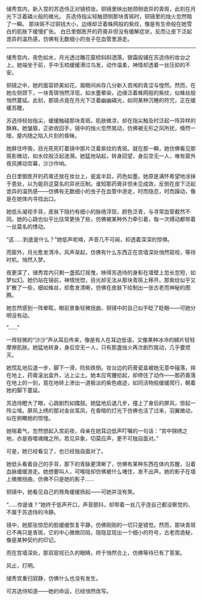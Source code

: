 

储秀宫内，新入宫的苏选侍正对镜梳妆。铜镜里映出她颈侧诡异的青斑，此刻在月光下泛着磷火般的微光。
苏选侍指尖轻触颈侧那块青斑时，铜镜里的烛火忽然暗了一瞬。
那块斑不过铜钱大小，边缘却泛着蛛网般的紫纹，像是有生命般在她雪白的肌肤下缓慢扩张。
白日里御医开的药膏非但没有缓解症状，反而让皮下泛起诡异的温热感，仿佛有无数细小的虫子在血管里游走。


----


储秀宫内，夜色如水，月光透过雕花窗棂斜斜洒落，银霜般铺在苏选侍的妆台之上。她端坐于前，手中玉梳缓缓滑过乌发，动作温柔，神情却透着一丝压抑的不安。

铜镜之中，她的面容娇美如花，眉眼间尚存几分新入宫闱的青涩与惶然。然而，在她左侧颈下，一块青斑悄然浮现，如水墨晕染，边缘泛着蛛网般的紫纹，似蛛丝般悄然蔓延。此刻，那斑点竟在月光下泛着幽幽磷光，如同某种沉睡的符咒，正在缓缓苏醒。

苏选侍轻抬指尖，缓缓触碰那块青斑。肌肤微凉，却在指尖触及时泛起一阵异样的酥麻。她皱眉，正欲收回手，镜中的烛火忽然晃动，仿佛被无形之风所扰，倏然一暗，屋内随之陷入片刻的昏昧。

她屏住呼吸，目光死死盯着镜中那片泛着紫纹的青斑。就在那一瞬，她仿佛看见那斑影微动，如水纹般泛起涟漪。她猛地站起，转身回望，身后空无一人，唯有窗外夜风拂动帘幕，沙沙作响。

白日里御医开的药膏还放在妆台上，瓷盒半启，药色如墨。她原是满怀希望地涂抹于患处，以为能将这莫名的异状压制。谁知那药膏非但未见成效，反倒在皮下泛起诡异的温热感——仿佛有无数细小的虫子在血管中游走，时而隐忍，时而躁动，像是在她体内寻找出口。

她低头凝视手背，皮肤下隐约有细小的脉络浮现，颜色泛青，与寻常血管截然不同。她的心跳也似乎比往常更快了些，仿佛被某种外力牵引着，每一次搏动都带着一丝莫名的悸动。

“这……到底是什么？”她低声呢喃，声音几不可闻，却透着深深的惊惧。

而窗外，月光愈发清冷，风声渐起，仿佛有什么东西正在宫墙深处悄然窥视，等待时机，悄然入梦。

夜更深了，储秀宫内只剩一盏孤灯摇曳，映得苏选侍的身影在墙壁上忽长忽短，如梦似幻。她仍站在镜前，神情恍惚，目光却无法从那块青斑上移开。那紫纹似乎又扩散了一些，细如蛛丝，却愈发清晰，仿佛在皮肤下绘制出一张古老而神秘的图腾。

她忽然感到一阵晕眩，眼前景象轻微扭曲，铜镜中的自己似乎眨了眨眼——可她分明没有动。

“……”

一阵轻微的“沙沙”声从耳后传来，像是有人在耳边低语，又像某种冰冷的鳞片轻轻摩擦肌肤。她猛地转身，身后空无一人，只有那盏烛火再次剧烈晃动，几乎要熄灭。

她慌乱地后退一步，脚下一滑，险些跌倒。妆台边的药膏瓷盒被她无意中碰落，摔在地上，药膏滚出盒外，沾上尘土。她本应弯腰拾起，却停住了动作——那药膏落在地上的一刻，竟在地砖上渗出一道极淡的紫色痕迹，如同活物般缓缓爬行，朝着她的脚下蔓延。

苏选侍瞪大了眼，心跳剧烈如擂鼓。她猛地后退几步，撞上了身后的屏风，惊起一阵尘埃。屏风上绣的那对金丝鸾凤，在昏暗的灯光下仿佛也活了过来，羽翼微动，似在俯瞰她的惊惶。

她喘着气，忽然想起入宫前夜，母亲在她耳边低声叮嘱的一句话：“宫中锦绣之地，亦是吞噬魂魄之所。若见异象，切莫应声，更不可独自面对。”

可是，她已经看见了，也已经独自面对了。

她低头看着自己的手背，那下的青脉更清晰了，仿佛有某种东西在体内苏醒，沿着血脉缓缓游走。她想要叫人，可喉咙却仿佛被什么堵住，发不出声。她的影子在墙上微微扭曲，仿佛不只是她的影子……

铜镜中，她看见自己的唇角缓缓扬起——可她并没有笑。

“……你是谁？”她终于低声开口，声音颤抖，却带着一丝几乎连自己都没察觉的、不属于苏选侍的冷静。

镜中，她那张惊恐的脸缓缓恢复平静，仿佛刚刚的一切只是错觉。然而，那块青斑已不再只是青斑，它的中心微微凹陷，隐隐显现出一个细小的符号，古老而诡秘，像是某种契约的印记。

而在宫墙深处，那双窥视已久的眼睛，终于悄然合上，仿佛等待已有了答案。

风止，灯明。

储秀宫重归寂静，仿佛什么也没有发生。

可苏选侍知道——她的命运，已经悄然改写。